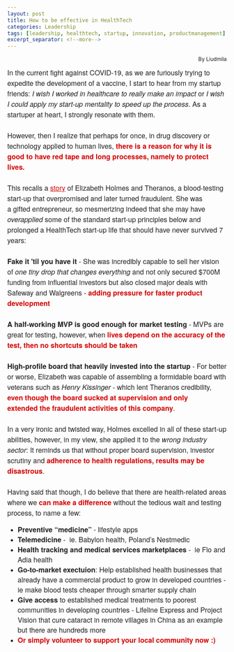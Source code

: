```yaml
---
layout: post
title: How to be effective in HealthTech
categories: Leadership
tags: [leadership, healthtech, startup, innovation, productmanagement]
excerpt_separator: <!--more-->
---
```


<p style="text-align:right; font-size: 12px;"> By Liudmila </p>

<p style="margin: 10px 0;padding: 0;mso-line-height-rule: exactly;-ms-text-size-adjust: 100%;-webkit-text-size-adjust: 100%;color: #202020;font-family: 'Helvetica Neue', Helvetica, Arial, Verdana, sans-serif;font-size: 16px;line-height: 150%;text-align: left;"><span style="font-size:16px"><font color="#202020" face="helvetica neue, helvetica, arial, verdana, sans-serif">In the current fight against COVID-19, as we are furiously trying to expedite the development of a vaccine, I start to hear from my startup friends: <em>I wish I worked in healthcare to really make an impact</em>&nbsp;or&nbsp;<em>I wish I could apply my start-up mentality to speed up the process</em>. As a startuper&nbsp;at heart, I strongly resonate with them.&nbsp;<br>
<br>
However, then I realize that perhaps for once, in drug discovery or technology applied to human lives, </font><span style="color:#d40202"><font face="helvetica neue, helvetica, arial, verdana, sans-serif"><strong>there is a reason for why it is good to have&nbsp;red tape and long processes, namely to protect lives.</strong></font></span><br>
<br>
<font color="#202020" face="helvetica neue, helvetica, arial, verdana, sans-serif">This recalls a <a href="https://www.businessinsider.sg/the-history-of-silicon-valley-unicorn-theranos-and-ceo-elizabeth-holmes-2018-5?r=US&amp;IR=T" target="_blank" style="mso-line-height-rule: exactly;-ms-text-size-adjust: 100%;-webkit-text-size-adjust: 100%;color: #d40202;font-weight: normal;text-decoration: underline;">story</a> of Elizabeth Holmes and Theranos, a blood-testing start-up that overpromised and later turned fraudulent. She was a&nbsp;gifted entrepreneur, so mesmerizing indeed that she may have <em>overapplied</em> some of the standard start-up principles below and prolonged a HealthTech start-up life that should have never survived 7 years:&nbsp;&nbsp;<br>
<br>
<strong>Fake it 'til you have it</strong> - She was incredibly capable to sell her vision of <em>one tiny drop that changes everything</em>&nbsp;and not only secured $700M funding from influential investors but also closed major deals with Safeway and Walgreens -</font><span style="color:#d40202"><font face="helvetica neue, helvetica, arial, verdana, sans-serif"><strong> adding pressure for faster product development</strong></font></span><br>
<br>
<font color="#202020" face="helvetica neue, helvetica, arial, verdana, sans-serif"><strong>A half-working MVP is good enough for market testing</strong> - MVPs are great for testing, however, when</font><span style="color:#d40202"><font face="helvetica neue, helvetica, arial, verdana, sans-serif"><strong> lives depend on the accuracy of the test, then no shortcuts should be taken</strong></font></span><br>
<br>
<font color="#202020" face="helvetica neue, helvetica, arial, verdana, sans-serif"><strong>High-profile board that heavily invested into the startup</strong> - For better or worse, Elizabeth was capable of assembling a formidable board with veterans such as <em>Henry Kissinger</em> - which lent Theranos credibility, </font><span style="color:#d40202"><font face="helvetica neue, helvetica, arial, verdana, sans-serif"><strong>even though the board sucked at supervision&nbsp;and only extended&nbsp;the fraudulent activities of this company</strong></font></span><font color="#202020" face="helvetica neue, helvetica, arial, verdana, sans-serif">.<br>
<br>
In a very ironic and twisted way, Holmes excelled in all of these start-up abilities, however, in my view, she applied it to the <em>wrong industry sector</em>: It reminds us that without proper board supervision, investor scrutiny and </font><span style="color:#d40202"><font face="helvetica neue, helvetica, arial, verdana, sans-serif"><strong>adherence to health regulations, results may be disastrous</strong></font></span><font color="#202020" face="helvetica neue, helvetica, arial, verdana, sans-serif">.&nbsp;<br>
<br>
Having said that though, I do believe that there are health-related areas where we </font><span style="color:#d40202"><font face="helvetica neue, helvetica, arial, verdana, sans-serif"><strong>can make a difference</strong></font></span><font color="#202020" face="helvetica neue, helvetica, arial, verdana, sans-serif"> without the tedious wait and testing process, to name a few:</font></span></p>

<ul>
	<li style="mso-line-height-rule: exactly;-ms-text-size-adjust: 100%;-webkit-text-size-adjust: 100%;"><span style="font-size:16px"><font color="#202020" face="helvetica neue, helvetica, arial, verdana, sans-serif"><strong>Preventive “medicine” </strong>- lifestyle apps&nbsp;</font></span></li>
	<li style="mso-line-height-rule: exactly;-ms-text-size-adjust: 100%;-webkit-text-size-adjust: 100%;"><span style="font-size:16px"><font color="#202020" face="helvetica neue, helvetica, arial, verdana, sans-serif"><strong>Telemedicine</strong> -&nbsp; ie. Babylon health, Poland’s Nestmedic&nbsp;&nbsp;</font></span></li>
	<li style="mso-line-height-rule: exactly;-ms-text-size-adjust: 100%;-webkit-text-size-adjust: 100%;"><span style="font-size:16px"><font color="#202020" face="helvetica neue, helvetica, arial, verdana, sans-serif"><strong>Health tracking and medical services marketplaces </strong>-&nbsp; ie Flo and Adia health</font></span></li>
	<li style="mso-line-height-rule: exactly;-ms-text-size-adjust: 100%;-webkit-text-size-adjust: 100%;"><span style="font-size:16px"><font color="#202020" face="helvetica neue, helvetica, arial, verdana, sans-serif"><strong>Go-to-market exectuion</strong>: Help established health businesses that already have a commercial product to grow in developed countries - ie&nbsp;make blood tests cheaper through smarter supply chain&nbsp;</font></span></li>
	<li style="mso-line-height-rule: exactly;-ms-text-size-adjust: 100%;-webkit-text-size-adjust: 100%;"><span style="font-size:16px"><font color="#202020" face="helvetica neue, helvetica, arial, verdana, sans-serif"><strong>Give access</strong> to established medical treatments to poorest communities in developing countries - Lifeline Express and Project Vision that cure cataract in remote villages in China as an example but there are hundreds more</font></span></li>
	<li style="mso-line-height-rule: exactly;-ms-text-size-adjust: 100%;-webkit-text-size-adjust: 100%;"><span style="color:#d40202"><strong><span style="font-size:16px"><font face="helvetica neue, helvetica, arial, verdana, sans-serif">Or simply volunteer to support your local community now :)&nbsp;</font></span></strong></span></li>
</ul>